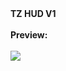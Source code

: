 <font style="font-weight:bold;">
    TZ HUD V1
</font>

<br>
<br>

<font style="font-weight:bold;">
    Preview:
</font>

<br>
<br>

<img src=https://imgur.com/a/BXsJkSC >
    
